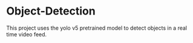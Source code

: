 # Object-Detection
This project uses the yolo v5 pretrained model to detect objects in a real time video feed.
